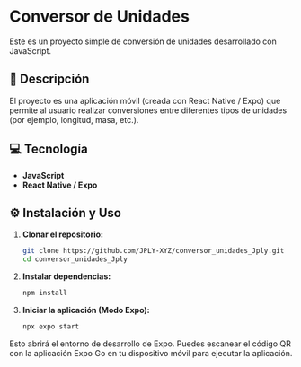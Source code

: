 # Conversor de Unidades

Este es un proyecto simple de conversión de unidades desarrollado con JavaScript.

## 🚀 Descripción

El proyecto es una aplicación móvil (creada con React Native / Expo) que permite al usuario realizar conversiones entre diferentes tipos de unidades (por ejemplo, longitud, masa, etc.).

## 💻 Tecnología

* **JavaScript**
* **React Native / Expo**

## ⚙️ Instalación y Uso

1.  **Clonar el repositorio:**
    ```bash
    git clone https://github.com/JPLY-XYZ/conversor_unidades_Jply.git
    cd conversor_unidades_Jply
    ```

2.  **Instalar dependencias:**
    ```bash
    npm install
    ```
   

3.  **Iniciar la aplicación (Modo Expo):**
    ```bash
    npx expo start
    ```
 

Esto abrirá el entorno de desarrollo de Expo. Puedes escanear el código QR con la aplicación Expo Go en tu dispositivo móvil para ejecutar la aplicación.
